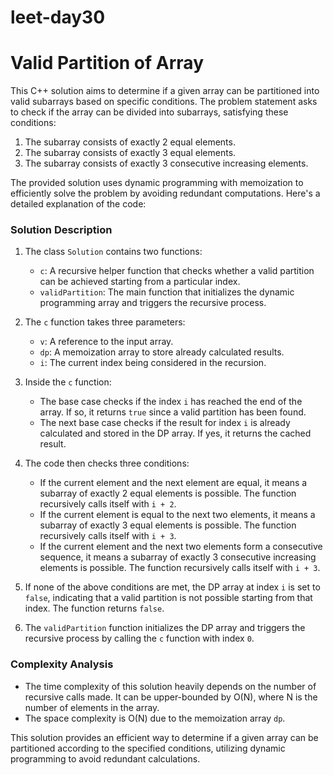 # leet-day30

# Valid Partition of Array

This C++ solution aims to determine if a given array can be partitioned into valid subarrays based on specific conditions. The problem statement asks to check if the array can be divided into subarrays, satisfying these conditions:

1. The subarray consists of exactly 2 equal elements.
2. The subarray consists of exactly 3 equal elements.
3. The subarray consists of exactly 3 consecutive increasing elements.

The provided solution uses dynamic programming with memoization to efficiently solve the problem by avoiding redundant computations. Here's a detailed explanation of the code:

### Solution Description

1. The class `Solution` contains two functions:
   - `c`: A recursive helper function that checks whether a valid partition can be achieved starting from a particular index.
   - `validPartition`: The main function that initializes the dynamic programming array and triggers the recursive process.

2. The `c` function takes three parameters:
   - `v`: A reference to the input array.
   - `dp`: A memoization array to store already calculated results.
   - `i`: The current index being considered in the recursion.

3. Inside the `c` function:
   - The base case checks if the index `i` has reached the end of the array. If so, it returns `true` since a valid partition has been found.
   - The next base case checks if the result for index `i` is already calculated and stored in the DP array. If yes, it returns the cached result.

4. The code then checks three conditions:
   - If the current element and the next element are equal, it means a subarray of exactly 2 equal elements is possible. The function recursively calls itself with `i + 2`.
   - If the current element is equal to the next two elements, it means a subarray of exactly 3 equal elements is possible. The function recursively calls itself with `i + 3`.
   - If the current element and the next two elements form a consecutive sequence, it means a subarray of exactly 3 consecutive increasing elements is possible. The function recursively calls itself with `i + 3`.

5. If none of the above conditions are met, the DP array at index `i` is set to `false`, indicating that a valid partition is not possible starting from that index. The function returns `false`.

6. The `validPartition` function initializes the DP array and triggers the recursive process by calling the `c` function with index `0`.

### Complexity Analysis

- The time complexity of this solution heavily depends on the number of recursive calls made. It can be upper-bounded by O(N), where N is the number of elements in the array.
- The space complexity is O(N) due to the memoization array `dp`.

This solution provides an efficient way to determine if a given array can be partitioned according to the specified conditions, utilizing dynamic programming to avoid redundant calculations.
